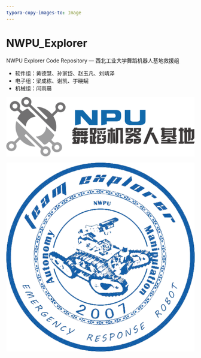 ```yaml
---
typora-copy-images-to: Image
---
```


# NWPU_Explorer
NWPU Explorer Code Repository  —  西北工业大学舞蹈机器人基地救援组

- 软件组：黄德慧、孙家岱、赵玉凡、刘靖泽
- 电子组：梁成栋、谢凯、~~丁晓斌~~
- 机械组：闫雨晨

![基地标志_横排](Image/基地标志_横排.png)

![舞蹈机器人基地救援组标志_透明](Image/舞蹈机器人基地救援组标志_透明.png)
